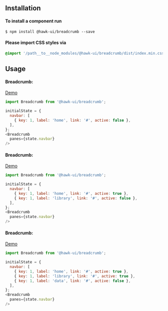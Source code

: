 ## Installation


#### To install a component run
`$ npm install @hawk-ui/breadcrumb --save`


#### Please import CSS styles via
```scss noeditor
@import '/path__to__node_modules/@hawk-ui/breadcrumb/dist/index.min.css
```


## Usage


#### Breadcrumb:
[Demo](https://hawk.oncrypt.co/#!/Breadcrumb/1)
```js static
import Breadcrumb from '@hawk-ui/breadcrumb';
```
```js
initialState = {
  navbar: [
    { key: 1, label: 'home', link: '#', active: false },
  ],
};
<Breadcrumb
  panes={state.navbar}
/>
```


#### Breadcrumb:
[Demo](https://hawk.oncrypt.co/#!/Breadcrumb/2)
```js static
import Breadcrumb from '@hawk-ui/breadcrumb';
```
```js
initialState = {
  navbar: [
    { key: 1, label: 'home', link: '#', active: true },
    { key: 1, label: 'library', link: '#', active: false },
  ],
};
<Breadcrumb
  panes={state.navbar}
/>
```


#### Breadcrumb:
[Demo](https://hawk.oncrypt.co/#!/Breadcrumb/3)
```js static
import Breadcrumb from '@hawk-ui/breadcrumb';
```
```js
initialState = {
  navbar: [
    { key: 1, label: 'home', link: '#', active: true },
    { key: 1, label: 'library', link: '#', active: true },
    { key: 1, label: 'data', link: '#', active: false },
  ],
};
<Breadcrumb
  panes={state.navbar}
/>
```